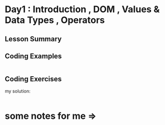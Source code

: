 # Day1 : Introduction , DOM , Values & Data Types , Operators

## Lesson Summary

## Coding Examples
```javascript

```

## Coding Exercises

my solution:
```javascript

```
# some notes for me => 

